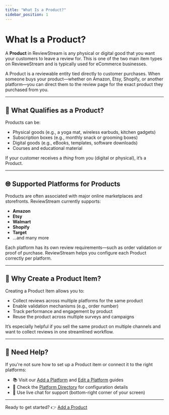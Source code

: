 ```yaml
---
title: "What Is a Product?"
sidebar_position: 1
---
```


# What Is a Product?

A **Product** in ReviewStream is any physical or digital good that you want your customers to leave a review for. This is one of the two main item types on RevieweStream and is typically used for eCommerce businesses.

A Product is a reviewable entity tied directly to customer purchases. When someone buys your product—whether on Amazon, Etsy, Shopify, or another platform—you can direct them to the review page for the exact product they purchased from you.

---

## 🛒 What Qualifies as a Product?

Products can be:

-   Physical goods (e.g., a yoga mat, wireless earbuds, kitchen gadgets)
-   Subscription boxes (e.g., monthly snack or grooming boxes)
-   Digital goods (e.g., eBooks, templates, software downloads)
-   Courses and educational material

If your customer receives a _thing_ from you (digital or physical), it’s a Product.

---

## 🌐 Supported Platforms for Products

Products are often associated with major online marketplaces and storefronts. ReviewStream currently supports:

-   **Amazon**
-   **Etsy**
-   **Walmart**
-   **Shopify**
-   **Target**
-   ...and many more

Each platform has its own review requirements—such as order validation or proof of purchase. ReviewStream helps you configure each Product correctly per platform.

---

## 🧠 Why Create a Product Item?

Creating a Product Item allows you to:

-   Collect reviews across multiple platforms for the same product
-   Enable validation mechanisms (e.g., order number)
-   Track performance and engagement by product
-   Reuse the product across multiple surveys and campaigns

It’s especially helpful if you sell the same product on multiple channels and want to collect reviews in one streamlined workflow.

---

## 🙋 Need Help?

If you're not sure how to set up a Product item or connect it to the right platforms:

-   📚 Visit our [Add a Platform](../platforms/add) and [Edit a Platform](../platforms/edit) guides
-   🧩 Check the [Platform Directory](../platforms/what) for configuration details
-   💬 Use live chat for support (bottom-right corner of your screen)

---

Ready to get started? 👉 [Add a Product](./add)
